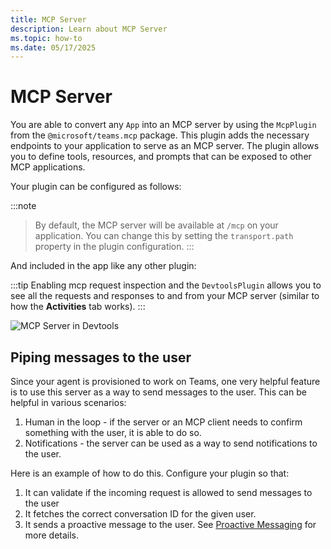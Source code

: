 ```yaml
---
title: MCP Server
description: Learn about MCP Server
ms.topic: how-to
ms.date: 05/17/2025
---
```



# MCP Server

You are able to convert any `App` into an MCP server by using the `McpPlugin` from the `@microsoft/teams.mcp` package. This plugin adds the necessary endpoints to your application to serve as an MCP server. The plugin allows you to define tools, resources, and prompts that can be exposed to other MCP applications. 

Your plugin can be configured as follows:

<FileCodeBlock
    lang="typescript"
    src="/generated-snippets/ts/index.snippet.mcp-server-plugin-config.ts"
/>

:::note
> By default, the MCP server will be available at `/mcp` on your application. You can change this by setting the `transport.path` property in the plugin configuration.
:::

And included in the app like any other plugin:

<FileCodeBlock
    lang="typescript"
    src="/generated-snippets/ts/index.snippet.mcp-server-app-config.ts"
/>

:::tip
Enabling mcp request inspection and the `DevtoolsPlugin` allows you to see all the requests and responses to and from your MCP server (similar to how the **Activities** tab works).
:::

![MCP Server in Devtools](/screenshots/mcp-devtools.gif)

## Piping messages to the user

Since your agent is provisioned to work on Teams, one very helpful feature is to use this server as a way to send messages to the user. This can be helpful in various scenarios:

1. Human in the loop - if the server or an MCP client needs to confirm something with the user, it is able to do so.
2. Notifications - the server can be used as a way to send notifications to the user.

Here is an example of how to do this. Configure your plugin so that:
1. It can validate if the incoming request is allowed to send messages to the user
2. It fetches the correct conversation ID for the given user. 
3. It sends a proactive message to the user. See [Proactive Messaging](../../../essentials/sending-messages/proactive-messaging) for more details.

<FileCodeBlock
    lang="typescript"
    src="/generated-snippets/ts/index.snippet.mcp-server-alert-tool.ts"
/>

<FileCodeBlock
    lang="typescript"
    src="/generated-snippets/ts/index.snippet.mcp-server-message-handler-store-conversation-id.ts"
/>


